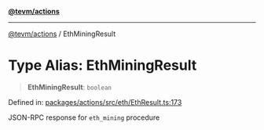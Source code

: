 [**@tevm/actions**](../README.md)

***

[@tevm/actions](../globals.md) / EthMiningResult

# Type Alias: EthMiningResult

> **EthMiningResult**: `boolean`

Defined in: [packages/actions/src/eth/EthResult.ts:173](https://github.com/evmts/tevm-monorepo/blob/main/packages/actions/src/eth/EthResult.ts#L173)

JSON-RPC response for `eth_mining` procedure
